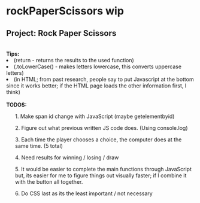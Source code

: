# rockPaperScissors wip
 <h2>Project: Rock Paper Scissors</h2>
<br> 
<strong>Tips:</strong>
<li>(return - returns the results to the used function)</li>
<li>(.toLowerCase() - makes letters lowercase, this converts uppercase letters)</li>
<li>(in HTML; from past research, people say to put Javascript <script src=""></script> at the bottom since it works better; if the HTML page loads the other information first, I think)</li>
<br>
<strong>TODOS:</strong>
<ul>1. Make span id change with JavaScript (maybe getelementbyid)</ul>
<ul>2. Figure out what previous written JS code does. (Using console.log) </ul>
<ul>3. Each time the player chooses a choice, the computer does at the same time. (5 total)</ul>
<ul>4. Need results for winning / losing / draw</ul>
<ul>5. It would be easier to complete the main functions through JavaScript but, its easier for me to figure things out visually faster; if I combine it with the button all together.</ul>
<ul>6. Do CSS last as its the least important / not necessary</ul>
